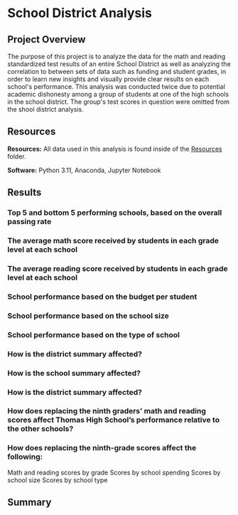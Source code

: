 # School District Analysis

## Project Overview

The purpose of this project is to analyze the data for the math and reading standardized test results of an entire School District as well as analyzing the correlation to between sets of data such as funding and student grades, in order to learn new insights and visually provide clear results on each school's performance. This analysis was conducted twice due to potential academic dishonesty among a group of students at one of the high schools in the school district. The group's test scores in question were omitted from the shool district analysis.

## Resources

**Resources:** All data used in this analysis is found inside of the [Resources](https://github.com/pfrivas/School_District_Analysis/tree/main/Resources) folder.

**Software:** Python 3.11, Anaconda, Jupyter Notebook

## Results

### Top 5 and bottom 5 performing schools, based on the overall passing rate
### The average math score received by students in each grade level at each school
### The average reading score received by students in each grade level at each school
### School performance based on the budget per student
### School performance based on the school size 
### School performance based on the type of school

### How is the district summary affected?

### How is the school summary affected?

### How is the district summary affected?

### How does replacing the ninth graders’ math and reading scores affect Thomas High School’s performance relative to the other schools?

### How does replacing the ninth-grade scores affect the following:
Math and reading scores by grade
Scores by school spending
Scores by school size
Scores by school type

## Summary
